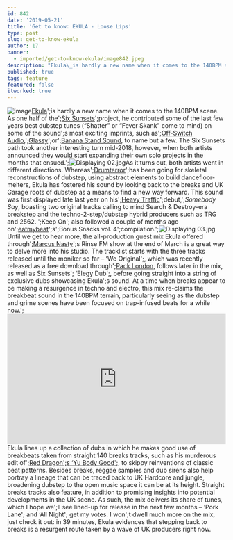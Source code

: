 ```yaml
---
id: 842
date: '2019-05-21'
title: 'Get to know: EKULA - Loose Lips'
type: post
slug: get-to-know-ekula
author: 17
banner:
  - imported/get-to-know-ekula/image842.jpeg
description: "Ekula\_is hardly a new name when it comes to the 140BPM scene. As one half of the\_Six Sunsets\_project, he contributed some of the last few years best dubstep tunes (“Shatter” or “Fever Skank” come to mind) on some of the sound’s most exciting imprints, such as\_Off-Switch Audio,\_Glassy\_or\_Banana Stand Sound, to name but a few. The [...]Read More..."
published: true
tags: feature
featured: false
itworked: true
---
```

![image](../imported/get-to-know-ekula/image842.jpeg)[Ekula](https://www.facebook.com/EkulaSixSunsets/)';is hardly a new name when it comes to the 140BPM scene. As one half of the';[Six Sunsets](https://www.residentadvisor.net/dj/sixsunsets)';project, he contributed some of the last few years best dubstep tunes (“Shatter” or “Fever Skank” come to mind) on some of the sound';s most exciting imprints, such as';[Off-Switch Audio](https://soundcloud.com/offswitchaudio),';[Glassy](https://www.facebook.com/GlassyRecords)';or';[Banana Stand Sound](https://soundcloud.com/banana-stand-sound), to name but a few. The Six Sunsets path took another interesting turn mid-2018, however, when both artists announced they would start expanding their own solo projects in the months that ensued.';![Displaying 02.jpg](https://mail.google.com/mail/u/0?ui=2&ik=3e51d71a17&attid=0.2&permmsgid=msg-f:1634231472185918194&th=16adf4dd8c67c2f2&view=fimg&realattid=f_jvz5a9462&disp=thd&attbid=ANGjdJ--YWhK_28dTFhQFujeAR53biyjMOslDQRhDBjTinEzdodETNO8-YvwT4OuzVAoihaF8Gxb84FBQsQqhFyFW5XteqUHJctuk8Ssvd1CqCFAsQn4dcKCP2StDmM&ats=2524608000000&sz=w1274-h662)As it turns out, both artists went in different directions. Whereas';[Drumterror](https://soundcloud.com/drumterror)';has been going for skeletal reconstructions of dubstep, using abstract elements to build dancefloor-melters, Ekula has fostered his sound by looking back to the breaks and UK Garage roots of dubstep as a means to find a new way forward. This sound was first displayed late last year on his';[Heavy Traffic](https://heavytrafficrecordings.bandcamp.com)';debut,';_Somebody Say_, boasting two original tracks calling to mind Search & Destroy-era breakstep and the techno-2-step/dubstep hybrid producers such as TRG and 2562. ';Keep On'; also followed a couple of months ago on';[eatmybeat](https://eatmyb3at.bandcamp.com)';s';Bonus Snacks vol. 4';compilation.';![Displaying 03.jpg](https://mail.google.com/mail/u/0?ui=2&ik=3e51d71a17&attid=0.4&permmsgid=msg-f:1634231472185918194&th=16adf4dd8c67c2f2&view=fimg&realattid=f_jvz5a94i3&disp=thd&attbid=ANGjdJ_XVCdgxIXfsAmNPbQsnUSgfxto_rYr8r1jte0_26qqEYbb8LFVduSnHNhupa4K0sZwYWYYJi7iHw8k-dgRjc1KYQc2afrgcuA9D-nIM_sCKX2SKp9J0irz5-c&ats=2524608000000&sz=w1274-h662)Until we get to hear more, the all-production guest mix Ekula offered through';[Marcus Nasty](https://soundcloud.com/marcusnasty)';s Rinse FM show at the end of March is a great way to delve more into his studio. The tracklist starts with the three tracks released until the moniker so far – ‘We Original';, which was recently released as a free download through';[Pack London](https://packlondon.com), follows later in the mix, as well as Six Sunsets'; ‘Elegy Dub';, before going straight into a string of exclusive dubs showcasing Ekula';s sound. At a time when breaks appear to be making a resurgence in techno and electro, this mix re-claims the breakbeat sound in the 140BPM terrain, particularly seeing as the dubstep and grime scenes have been focused on trap-infused beats for a while now.';<iframe width='100%' height='300' scrolling='no' frameborder='no' allow='autoplay' src='https://w.soundcloud.com/player/?url=https%3A//api.soundcloud.com/tracks/593600337&color=%23ff5500&auto_play=false&hide_related=false&show_comments=true&show_user=true&show_reposts=false&show_teaser=true&visual=true'></iframe>Ekula lines up a collection of dubs in which he makes good use of breakbeats taken from straight 140 breaks tracks, such as his murderous edit of';[Red Dragon';s ‘Yu Body Good';](https://www.youtube.com/watch?v=5VFYWEaDWM0), to skippy reinventions of classic beat patterns. Besides breaks, reggae samples and dub sirens also help portray a lineage that can be traced back to UK Hardcore and jungle, broadening dubstep to the open music space it can be at its height. Straight breaks tracks also feature, in addition to promising insights into potential developments in the UK scene. As such, the mix delivers its share of tunes, which I hope we';ll see lined-up for release in the next few months – ‘Pork Lane'; and ‘All Night'; get my votes. I won';t dwell much more on the mix, just check it out: in 39 minutes, Ekula evidences that stepping back to breaks is a resurgent route taken by a wave of UK producers right now.